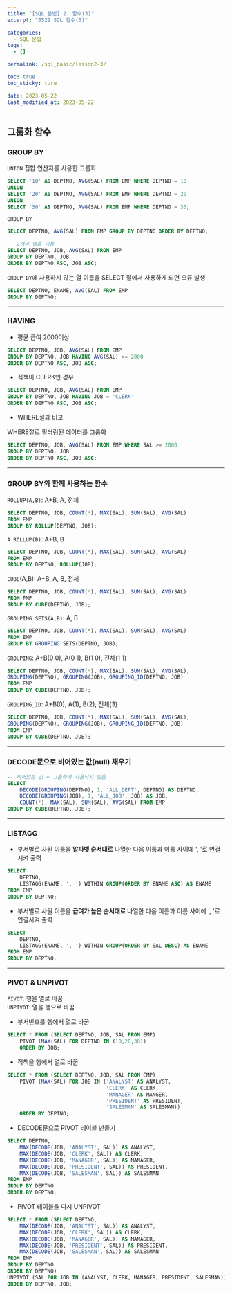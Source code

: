```yaml
---
title: "[SQL 문법] 2. 함수(3)"
excerpt: "0522 SQL 함수(3)"

categories:
  - SQL 문법
tags:
  - []

permalink: /sql_basic/lesson2-3/

toc: true
toc_sticky: ture

date: 2023-05-22
last_modified_at: 2023-05-22
---
```


## 그룹화 함수
### GROUP BY

`UNION` 집합 연산자를 사용한 그룹화

```sql
SELECT '10' AS DEPTNO, AVG(SAL) FROM EMP WHERE DEPTNO = 10
UNION
SELECT '20' AS DEPTNO, AVG(SAL) FROM EMP WHERE DEPTNO = 20
UNION
SELECT '30' AS DEPTNO, AVG(SAL) FROM EMP WHERE DEPTNO = 30;
```

`GROUP BY`

```sql
SELECT DEPTNO, AVG(SAL) FROM EMP GROUP BY DEPTNO ORDER BY DEPTNO;

-- 2개의 열을 이용
SELECT DEPTNO, JOB, AVG(SAL) FROM EMP 
GROUP BY DEPTNO, JOB
ORDER BY DEPTNO ASC, JOB ASC;
```

`GROUP BY`에 사용하지 않는 열 이름을 SELECT 절에서 사용하게 되면 오류 발생

```sql
SELECT DEPTNO, ENAME, AVG(SAL) FROM EMP 
GROUP BY DEPTNO;
```

***

### HAVING

- 평균 급여 2000이상

```sql
SELECT DEPTNO, JOB, AVG(SAL) FROM EMP 
GROUP BY DEPTNO, JOB HAVING AVG(SAL) >= 2000
ORDER BY DEPTNO ASC, JOB ASC;
```

- 직책이 CLERK인 경우

```sql
SELECT DEPTNO, JOB, AVG(SAL) FROM EMP 
GROUP BY DEPTNO, JOB HAVING JOB = 'CLERK'
ORDER BY DEPTNO ASC, JOB ASC;
```

- WHERE절과 비교

WHERE절로 필터링된 데이터를 그룹화
```sql
SELECT DEPTNO, JOB, AVG(SAL) FROM EMP WHERE SAL >= 2000
GROUP BY DEPTNO, JOB
ORDER BY DEPTNO ASC, JOB ASC;
```

***

### GROUP BY와 함께 사용하는 함수

`ROLLUP(A,B)`: A+B, A, 전체

```sql
SELECT DEPTNO, JOB, COUNT(*), MAX(SAL), SUM(SAL), AVG(SAL) 
FROM EMP
GROUP BY ROLLUP(DEPTNO, JOB);
```

`A ROLLUP(B)`: A+B, B

```sql
SELECT DEPTNO, JOB, COUNT(*), MAX(SAL), SUM(SAL), AVG(SAL) 
FROM EMP
GROUP BY DEPTNO, ROLLUP(JOB);
```

`CUBE`(A,B): A+B, A, B, 전체

```sql
SELECT DEPTNO, JOB, COUNT(*), MAX(SAL), SUM(SAL), AVG(SAL) 
FROM EMP
GROUP BY CUBE(DEPTNO, JOB);
```

`GROUPING SETS(A,B)`: A, B

```sql
SELECT DEPTNO, JOB, COUNT(*), MAX(SAL), SUM(SAL), AVG(SAL) 
FROM EMP
GROUP BY GROUPING SETS(DEPTNO, JOB);
```

`GROUPING`: A+B(0 0), A(0 1), B(1 0), 전체(1 1)

```sql
SELECT DEPTNO, JOB, COUNT(*), MAX(SAL), SUM(SAL), AVG(SAL), 
GROUPING(DEPTNO), GROUPING(JOB), GROUPING_ID(DEPTNO, JOB)
FROM EMP
GROUP BY CUBE(DEPTNO, JOB);
```

`GROUPING_ID`: A+B(0), A(1), B(2), 전체(3)

```sql
SELECT DEPTNO, JOB, COUNT(*), MAX(SAL), SUM(SAL), AVG(SAL), 
GROUPING(DEPTNO), GROUPING(JOB), GROUPING_ID(DEPTNO, JOB)
FROM EMP
GROUP BY CUBE(DEPTNO, JOB);
```

***

### DECODE문으로 비어있는 값(null) 채우기

```sql
-- 비어있는 값 = 그룹화에 사용되지 않음
SELECT 
    DECODE(GROUPING(DEPTNO), 1, 'ALL_DEPT', DEPTNO) AS DEPTNO,
    DECODE(GROUPING(JOB), 1, 'ALL_JOB', JOB) AS JOB,
    COUNT(*), MAX(SAL), SUM(SAL), AVG(SAL) FROM EMP
GROUP BY CUBE(DEPTNO, JOB);
```

***

### LISTAGG
- 부서별로 사원 이름을 **알파벳 순서대로** 나열한 다음 이름과 이름 사이에 ', '로 연결시켜 출력

```sql
SELECT 
	DEPTNO, 
	LISTAGG(ENAME, ', ') WITHIN GROUP(ORDER BY ENAME ASC) AS ENAME
FROM EMP
GROUP BY DEPTNO;
```

- 부서별로 사원 이름을 **급여가 높은 순서대로** 나열한 다음 이름과 이름 사이에 ', '로 연결시켜 출력

```sql
SELECT 
	DEPTNO, 
	LISTAGG(ENAME, ', ') WITHIN GROUP(ORDER BY SAL DESC) AS ENAME
FROM EMP
GROUP BY DEPTNO;
```

***

### PIVOT & UNPIVOT
`PIVOT`: 행을 열로 바꿈  
`UNPIVOT`: 열을 행으로 바꿈

- 부서번호를 행에서 열로 바꿈

```sql
SELECT * FROM (SELECT DEPTNO, JOB, SAL FROM EMP)
    PIVOT (MAX(SAL) FOR DEPTNO IN (10,20,30))
    ORDER BY JOB;
```

- 직책을 행에서 열로 바꿈

```sql
SELECT * FROM (SELECT DEPTNO, JOB, SAL FROM EMP)
    PIVOT (MAX(SAL) FOR JOB IN ('ANALYST' AS ANALYST,
                                'CLERK' AS CLERK,
                                'MANAGER' AS MANGER,
                                'PRESIDENT' AS PRESIDENT,
                                'SALESMAN' AS SALESMAN))
    ORDER BY DEPTNO;
```

- DECODE문으로 PIVOT 테이블 만들기

```sql
SELECT DEPTNO,
    MAX(DECODE(JOB, 'ANALYST', SAL)) AS ANALYST,
    MAX(DECODE(JOB, 'CLERK', SAL)) AS CLERK,
    MAX(DECODE(JOB, 'MANAGER', SAL)) AS MANAGER,
    MAX(DECODE(JOB, 'PRESIDENT', SAL)) AS PRESIDENT,
    MAX(DECODE(JOB, 'SALESMAN', SAL)) AS SALESMAN
FROM EMP
GROUP BY DEPTNO
ORDER BY DEPTNO;
```

- PIVOT 테이블을 다시 UNPIVOT  

```sql
SELECT * FROM (SELECT DEPTNO,
    MAX(DECODE(JOB, 'ANALYST', SAL)) AS ANALYST,
    MAX(DECODE(JOB, 'CLERK', SAL)) AS CLERK,
    MAX(DECODE(JOB, 'MANAGER', SAL)) AS MANAGER,
    MAX(DECODE(JOB, 'PRESIDENT', SAL)) AS PRESIDENT,
    MAX(DECODE(JOB, 'SALESMAN', SAL)) AS SALESMAN
FROM EMP
GROUP BY DEPTNO
ORDER BY DEPTNO)
UNPIVOT (SAL FOR JOB IN (ANALYST, CLERK, MANAGER, PRESIDENT, SALESMAN))
ORDER BY DEPTNO, JOB;
```